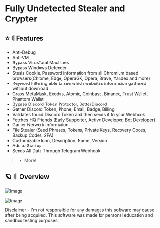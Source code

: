 
# Fully Undetected Stealer and Crypter
## ⭐〢Features

- Anti-Debug
- Anti-VM
- Bypass VirusTotal Machines
- Bypass Windows Defender
- Steals Cookie, Password information from all Chromium based browsers(Chrome, Edge, OperaGX, Opera, Brave, Yandex and more)
- Keyword Filtering able to see which websites information gathered without download
- Grabs MetaMask, Exodus, Atomic, Coinbase, Binance, Trust Wallet, Phantom Wallet
- Bypass Discord Token Protector, BetterDiscord
- Gather Discord Token, Phone, Email, Badge, Billing
- Validates found Discord Token and then sends it to your Webhook
- Fetches HQ Friends (Early Supporter, Active Developer, Bot Developer)
- Gather Network Information
- File Stealer (Seed Phrases, Tokens, Private Keys, Recovery Codes, Backup Codes, 2FA)
- Customizable Icon, Description, Name, Version
- Add to Startup
- Sends All Data Through Telegram Webhook

> + More!


##  🪐〢 Overview

![Image](https://cdn.discordapp.com/attachments/928696158610669568/1133040358587121684/image.png)

![Image](https://cdn.discordapp.com/attachments/928696158610669568/1133130076297384047/image.png)










Disclaimer - I'm not responsible for any damages this software may cause after being acquired. This software was made for personal education and sandbox testing purposes
